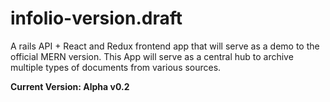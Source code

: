 # infolio-version.draft
A rails API + React and Redux frontend app that will serve as a demo to the official MERN version. This App will serve as a central hub to archive multiple types of documents from various sources.

<strong>Current Version: Alpha v0.2</strong>